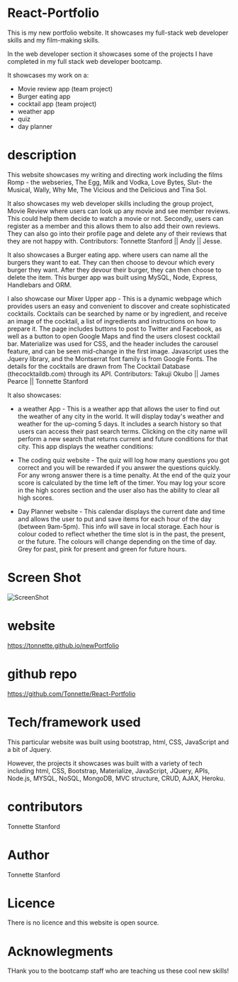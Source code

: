 # React-Portfolio

This is my new portfolio website. It showcases my full-stack web developer skills and my film-making skills.

In the web developer section it showcases some of the projects I have completed in my full stack web developer bootcamp.

It showcases my work on a:
- Movie review app (team project)
- Burger eating app
- cocktail app  (team project)
- weather app
- quiz 
- day planner 

# description
This website showcases my writing and directing work including the films Romp - the webseries, The Egg, Milk and Vodka, Love Bytes, Slut- the Musical, Wally, Why Me, The Vicious and the Delicious and Tina Sol.

It also showcases my web developer skills including the group project, Movie Review where users can look up any movie and see member reviews. This could help them decide to watch a movie or not. Secondly, users can register as a member and this allows them to also add their own reviews. They can also go into their profile page and delete any of their reviews that they are not happy with. Contributors: Tonnette Stanford || Andy || Jesse.

 It also showcases a Burger eating app. where users can name all the burgers they want to eat. They can then choose to devour which every burger they want. After they devour their burger, they can then choose to delete the item. This burger app was built using MySQL, Node, Express, Handlebars and ORM. 

 I also showcase our Mixer Upper app - This is a dynamic webpage which provides users an easy and convenient to discover and create sophisticated cocktails. Cocktails can be searched by name or by ingredient, and receive an image of the cocktail, a list of ingredients and instructions on how to prepare it. The page includes buttons to post to Twitter and Facebook, as well as a button to open Google Maps and find the users closest cocktail bar. Materialize was used for CSS, and the header includes the carousel feature, and can be seen mid-change in the first image. Javascript uses the Jquery library, and the Montserrat font family is from Google Fonts. The details for the cocktails are drawn from The Cocktail Database (thecocktaildb.com) through its API. Contributors: Takuji Okubo || James Pearce || Tonnette Stanford

It also showcases:
- a weather App - This is a weather app that allows the user to find out the weather of any city in the world. It will display today's weather and weather for the up-coming 5 days. It includes a search history so that users can access their past search terms. Clicking on the city name will perform a new search that returns current and future conditions for that city. This app displays the weather conditions:

- The coding quiz website - The quiz will log how many questions you got correct and you will be rewarded if you answer the questions quickly. For any wrong answer there is a time penalty. At the end of the quiz your score is calculated by the time left of the timer. You may log your score in the high scores section and the user also has the ability to clear all high scores.

- Day Planner website - This calendar displays the current date and time and allows the user to put and save items for each hour of the day (between 9am-5pm).
This info will save in local storage. Each hour is colour coded to reflect whether the time slot is in the past, the present, or the future. The colours will change depending on the time of day. Grey for past, pink for present and green for future hours.

# Screen Shot
![ScreenShot](https://github.com/Tonnette/React-Portfolio/blob/master/react-screenshot.png)

# website
https://tonnette.github.io/newPortfolio

# github repo
https://github.com/Tonnette/React-Portfolio

# Tech/framework used
This particular website was built using bootstrap, html, CSS, JavaScript and a bit of Jquery.

However, the projects it showcases was built with a variety of tech including html, CSS, Bootstrap, Materialize, JavaScript, JQuery, APIs, Node.js, MYSQL, NoSQL, MongoDB, MVC structure, CRUD, AJAX, Heroku.

# contributors
Tonnette Stanford

# Author
Tonnette Stanford

# Licence
There is no licence and this website is open source.

# Acknowlegments
THank you to the bootcamp staff who are teaching us these cool new skills!